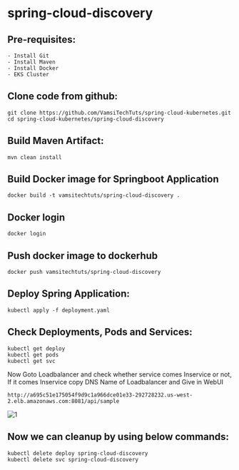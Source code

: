# spring-cloud-discovery

Pre-requisites:
--------
    - Install Git
    - Install Maven
    - Install Docker
    - EKS Cluster
    
Clone code from github:
-------
    git clone https://github.com/VamsiTechTuts/spring-cloud-kubernetes.git
    cd spring-cloud-kubernetes/spring-cloud-discovery
    
Build Maven Artifact:
-------
    mvn clean install
 
Build Docker image for Springboot Application
--------------
    docker build -t vamsitechtuts/spring-cloud-discovery .
  
Docker login
-------------
    docker login
    
Push docker image to dockerhub
-----------
    docker push vamsitechtuts/spring-cloud-discovery
    
Deploy Spring Application:
--------
    kubectl apply -f deployment.yaml
    
Check Deployments, Pods and Services:
-------

    kubectl get deploy
    kubectl get pods
    kubectl get svc
    
Now Goto Loadbalancer and check whether service comes Inservice or not, If it comes Inservice copy DNS Name of Loadbalancer and Give in WebUI
    
    http://a695c51e175054f9d9c1a966dce01e33-292728232.us-west-2.elb.amazonaws.com:8081/api/sample

![1](https://user-images.githubusercontent.com/63221837/82123510-7cfd3600-97b7-11ea-8066-9c2a8f2ad83a.png)

Now we can cleanup by using below commands:
--------
    kubectl delete deploy spring-cloud-discovery
    kubectl delete svc spring-cloud-discovery
